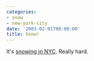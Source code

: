 ```yaml
---
categories:
- snow
- new-york-city
date: '2003-02-01T00:00:00'
title: Snow!
---
```



It's [snowing in NYC](http://kurup.org/photo/album?album_id=5325). Really hard.
